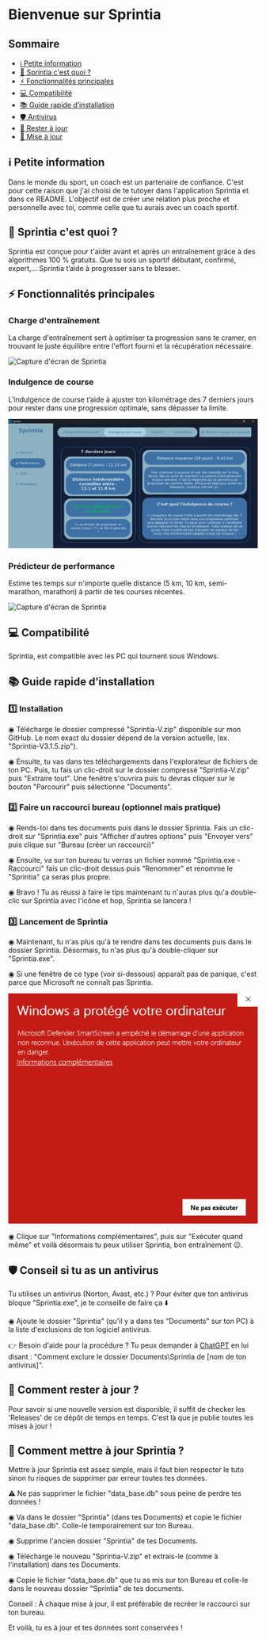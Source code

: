 # Bienvenue sur Sprintia

## Sommaire
- [ℹ️ Petite information](#ℹ️-petite-information)
- [📌 Sprintia c'est quoi ?](#-sprintia-cest-quoi-)
- [⚡ Fonctionnalités principales](#-fonctionnalités-principales)
- [💻 Compatibilité](#-compatibilité)
- [📚 Guide rapide d’installation](#-guide-rapide-dinstallation)
- [🛡️ Antivirus](#️-conseil-si-tu-as-un-antivirus)
- [🔔 Rester à jour](#-comment-rester-à-jour-)
- [🔄️ Mise à jour](#️-comment-mettre-à-jour-Sprintia-)

## ℹ️ Petite information

Dans le monde du sport, un coach est un partenaire de confiance. C'est pour cette raison que j'ai choisi de te tutoyer dans l'application Sprintia et dans ce README. L'objectif est de créer une relation plus proche et personnelle avec toi, comme celle que tu aurais avec un coach sportif.

## 📌 Sprintia c'est quoi ?

Sprintia est conçue pour t'aider avant et après un entraînement grâce à des algorithmes 100 % gratuits. Que tu sois un sportif débutant, confirmé, expert,... Sprintia t’aide à progresser sans te blesser.

## ⚡ Fonctionnalités principales

### Charge d'entraînement
La charge d'entraînement sert à optimiser ta progression sans te cramer, en trouvant le juste équilibre entre l'effort fourni et la récupération nécessaire.

![Capture d'écran de Sprintia](<Images/Charge d'entraînement.png>)

### Indulgence de course
L’indulgence de course t’aide à ajuster ton kilométrage des 7 derniers jours pour rester dans une progression optimale, sans dépasser ta limite.

![Capture d'écran de Sprintia](<Images/Indulgence de course.png>)

### Prédicteur de performance
Estime tes temps sur n'importe quelle distance (5 km, 10 km, semi-marathon, marathon) à partir de tes courses récentes.

![Capture d'écran de Sprintia](<Images/Prédicteur de performance.png>)

## 💻 Compatibilité

Sprintia, est compatible avec les PC qui tournent sous Windows.

## 📚 Guide rapide d’installation

### 1️⃣ Installation

◉ Télécharge le dossier compressé "Sprintia-V.zip" disponible sur mon GitHub. Le nom exact du dossier dépend de la version actuelle, (ex. "Sprintia-V3.1.5.zip").

◉ Ensuite, tu vas dans tes téléchargements dans l'explorateur de fichiers de ton PC. Puis, tu fais un clic-droit sur le dossier compressé "Sprintia-V.zip" puis "Extraire tout". Une fenêtre s'ouvrira puis tu devras cliquer sur le bouton "Parcourir" puis sélectionne "Documents".

### 2️⃣ Faire un raccourci bureau (optionnel mais pratique)

◉ Rends-toi dans tes documents puis dans le dossier Sprintia. Fais un clic-droit sur "Sprintia.exe" puis "Afficher d'autres options" puis "Envoyer vers" puis clique sur "Bureau (créer un raccourci)"

◉ Ensuite, va sur ton bureau tu verras un fichier nommé "Sprintia.exe - Raccourci" fais un clic-droit dessus puis "Renommer" et renomme le "Sprintia" ça seras plus propre.

◉ Bravo ! Tu as réussi à faire le tips maintenant tu n'auras plus qu'a double-clic sur Sprintia avec l'icône et hop, Sprintia se lancera !

### 3️⃣ Lancement de Sprintia

◉ Maintenant, tu n'as plus qu'à te rendre dans tes documents puis dans le dossier Sprintia. Désormais, tu n'as plus qu'à double-cliquer sur "Sprintia.exe".

◉ Si une fenêtre de ce type (voir si-dessous) apparaît pas de panique, c'est parce que Microsoft ne connaît pas Sprintia.

![Capture d'écran de la fênetre de sécurité Windows](<Images/Windows Security.png>)

◉ Clique sur "Informations complémentaires", puis sur "Exécuter quand même" et voilà désormais tu peux utiliser Sprintia, bon entraînement 😉.

## 🛡️ Conseil si tu as un antivirus 

Tu utilises un antivirus (Norton, Avast, etc.) ? Pour éviter que ton antivirus bloque "Sprintia.exe", je te conseille de faire ça ⬇️

◉ Ajoute le dossier "Sprintia" (qu'il y a dans tes "Documents" sur ton PC) à la liste d'exclusions de ton logiciel antivirus.

👉 Besoin d'aide pour la procédure ? Tu peux demander à [ChatGPT](https://chatgpt.com/) en lui disant : "Comment exclure le dossier Documents\Sprintia de [nom de ton antivirus]".

## 🔔 Comment rester à jour ?

Pour savoir si une nouvelle version est disponible, il suffit de checker les 'Releases' de ce dépôt de temps en temps. C'est là que je publie toutes les mises à jour !

## 🔄️ Comment mettre à jour Sprintia ?

Mettre à jour Sprintia est assez simple, mais il faut bien respecter le tuto sinon tu risques de supprimer par erreur toutes tes données.

⚠️ Ne pas supprimer le fichier "data_base.db" sous peine de perdre tes données !

◉ Va dans le dossier "Sprintia" (dans tes Documents) et copie le fichier "data_base.db". Colle-le temporairement sur ton Bureau.

◉ Supprime l'ancien dossier "Sprintia" de tes Documents.

◉ Télécharge le nouveau "Sprintia-V.zip" et extrais-le (comme à l'installation) dans tes Documents.

◉ Copie le fichier "data_base.db" que tu as mis sur ton Bureau et colle-le dans le nouveau dossier "Sprintia" de tes documents.

Conseil : À chaque mise à jour, il est préférable de recréer le raccourci sur ton bureau.

Et voilà, tu es à jour et tes données sont conservées !
